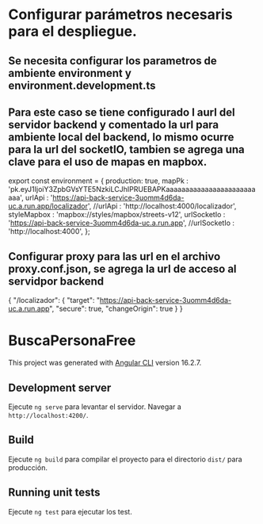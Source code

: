 # Configurar parámetros necesaris para el despliegue.
## Se necesita configurar los parametros de ambiente environment y environment.development.ts
## Para este caso se tiene configurado l aurl del servidor backend y comentado la url para ambiente local del backend, lo mismo ocurre para la url del socketIO, tambien se agrega una clave para el uso de mapas en mapbox.
export const environment = {
    production: true,
    mapPk : 'pk.eyJ1IjoiY3ZpbGVsYTE5NzkiLCJhIPRUEBAPKaaaaaaaaaaaaaaaaaaaaaaaaaa',
    urlApi : 'https://api-back-service-3uomm4d6da-uc.a.run.app/localizador',
    //urlApi : 'http://localhost:4000/localizador',
    styleMapbox : 'mapbox://styles/mapbox/streets-v12',
    urlSocketIo : 'https://api-back-service-3uomm4d6da-uc.a.run.app',
    //urlSocketIo : 'http://localhost:4000',
};

## Configurar proxy para las url en el archivo proxy.conf.json, se agrega la url de acceso al servidpor backend
{
    "/localizador": {
        "target": "https://api-back-service-3uomm4d6da-uc.a.run.app",
        "secure": true,
        "changeOrigin": true
        }
}

# BuscaPersonaFree

This project was generated with [Angular CLI](https://github.com/angular/angular-cli) version 16.2.7.

## Development server

Ejecute `ng serve` para levantar el servidor. Navegar a `http://localhost:4200/`.

## Build

Ejecute `ng build` para compilar el proyecto para el directorio `dist/` para producción.

## Running unit tests

Ejecute `ng test` para ejecutar los test.

